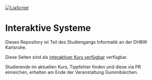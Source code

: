 <!--

author:   Andreas Heil

email:    andreas.heil@hs-heilbronn.de

version:  0.0.1

language: de

narrator: DE German Male

tags: "interaktive systeme", lecture

comment:  

-->

[![LiaScript](https://raw.githubusercontent.com/LiaScript/LiaScript/master/badges/course.svg)](https://LiaScript.github.io/course/?https://github.com/aheil/intersys)

# Interaktive Systeme

Dieses Repository ist Teil des Studiengangs Informatik an der DHBW Karlsruhe.

 Diese Seiten sind als [interaktiver Kurs verfügbar](https://liascript.github.io/course/?https://github.com/aheil/intersys) verfügbar.

 Studierende im aktuellen Kurs, Tippfehler finden und diese via PR einreichen, erhalten am Ende der Veranstaltung Gummibärchen.